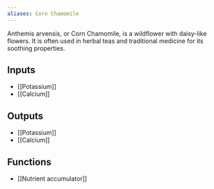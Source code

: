 ```yaml
---
aliases: Corn Chamomile
---
```

Anthemis arvensis, or Corn Chamomile, is a wildflower with daisy-like flowers. It is often used in herbal teas and traditional medicine for its soothing properties.
## Inputs
- [[Potassium]] 
- [[Calcium]]

## Outputs
- [[Potassium]] 
- [[Calcium]]

## Functions
- [[Nutrient accumulator]]